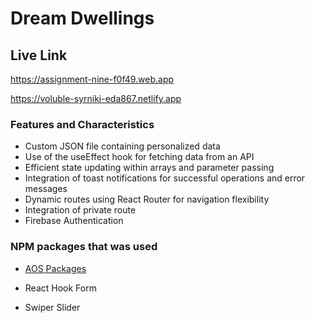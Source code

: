 # Dream Dwellings

## Live Link

https://assignment-nine-f0f49.web.app

https://voluble-syrniki-eda867.netlify.app

### Features and Characteristics

- Custom JSON file containing personalized data
- Use of the useEffect hook for fetching data from an API
- Efficient state updating within arrays and parameter passing
- Integration of toast notifications for successful operations and error messages
- Dynamic routes using React Router for navigation flexibility
- Integration of private route
- Firebase Authentication

### NPM packages that was used

- [AOS Packages](https://michalsnik.github.io/aos/)

- React Hook Form
- Swiper Slider
